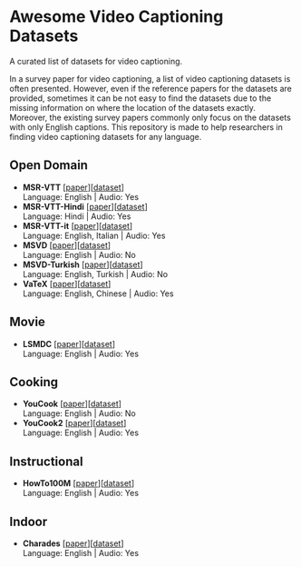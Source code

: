 # Awesome Video Captioning Datasets

A curated list of datasets for video captioning.

In a survey paper for video captioning, a list of video captioning datasets is often presented. However, even if the reference papers for the datasets are provided, sometimes it can be not easy to find the datasets due to the missing information on where the location of the datasets exactly. Moreover, the existing survey papers commonly only focus on the datasets with only English captions. This repository is made to help researchers in finding video captioning datasets for any language.

## Open Domain
- **MSR-VTT** [[paper](https://ieeexplore.ieee.org/document/7780940)][[dataset](https://github.com/VisionLearningGroup/caption-guided-saliency/issues/6)] <br>
Language: English | Audio: Yes
- **MSR-VTT-Hindi** [[paper](https://link.springer.com/article/10.1007/s00530-021-00816-3)][[dataset](https://github.com/VisionLearningGroup/caption-guided-saliency/issues/6)] <br>
Language: Hindi | Audio: Yes
- **MSR-VTT-it** [[paper](https://journals.openedition.org/ijcol/478?lang=it)][[dataset](https://github.com/crux82/msr-vtt-it)] <br>
Language: English, Italian | Audio: Yes
- **MSVD** [[paper](https://aclanthology.org/P11-1020/)][[dataset](https://www.cs.utexas.edu/users/ml/clamp/videoDescription/)] <br>
Language: English | Audio: No
- **MSVD-Turkish** [[paper](https://link.springer.com/article/10.1007/s10590-021-09276-y)][[dataset](https://hucvl.github.io/MSVD-Turkish/)] <br>
Language: English, Turkish | Audio: No
- **VaTeX** [[paper](https://openaccess.thecvf.com/content_ICCV_2019/papers/Wang_VaTeX_A_Large-Scale_High-Quality_Multilingual_Dataset_for_Video-and-Language_Research_ICCV_2019_paper.pdf)][[dataset](https://github.com/alokssingh/MSR-VTT-Hindi-video-captioning)] <br>
Language: English, Chinese | Audio: Yes

## Movie
- **LSMDC** [[paper](https://link.springer.com/article/10.1007/s11263-016-0987-1)][[dataset](https://sites.google.com/site/describingmovies/download?authuser=0)] <br>
Language: English | Audio: Yes

## Cooking
- **YouCook** [[paper](https://openaccess.thecvf.com/content_cvpr_2013/papers/Das_A_Thousand_Frames_2013_CVPR_paper.pdf)][[dataset](https://web.eecs.umich.edu/~jjcorso/r/youcook/)] <br>
Language: English | Audio: No
- **YouCook2** [[paper](https://ojs.aaai.org/index.php/AAAI/article/view/12342)][[dataset](http://youcook2.eecs.umich.edu/)] <br>
Language: English | Audio: Yes

## Instructional
- **HowTo100M** [[paper](https://openaccess.thecvf.com/content_ICCV_2019/papers/Miech_HowTo100M_Learning_a_Text-Video_Embedding_by_Watching_Hundred_Million_Narrated_ICCV_2019_paper.pdf)][[dataset](https://www.di.ens.fr/willow/research/howto100m/)] <br>
Language: English | Audio: Yes

## Indoor
- **Charades** [[paper](https://link.springer.com/chapter/10.1007/978-3-319-46448-0_31)][[dataset](http://vuchallenge.org/charades.html)] <br>
Language: English | Audio: Yes
